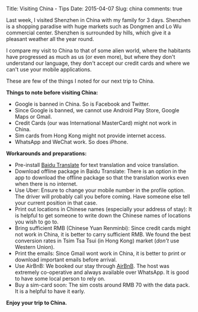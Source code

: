 Title: Visiting China - Tips
Date: 2015-04-07
Slug: china
comments: true

Last week, I visited Shenzhen in China with my
family for 3 days. Shenzhen is a shopping paradise
with huge markets such as Dongmen and Lo Wu
commercial center. Shenzhen is surrounded by
hills, which give it a pleasant weather all the
year round.

I compare my visit to China to that of some alien
world, where the habitants have progressed as
much as us (or even more), but where they don't
understand our language, they don't accept our
credit cards and where we can't use your mobile
applications.

These are few of the things I noted for our next
trip to China.


**Things to note before visiting China:**

- Google is banned in China. So is Facebook and
  Twitter.
- Since Google is banned, we cannot use Android
  Play Store, Google Maps or Gmail.
- Credit Cards (our was International MasterCard)
  might not work in China.
- Sim cards from Hong Kong might not provide
  internet access.
- WhatsApp and WeChat work. So does iPhone.


**Workarounds and preparations:**

- Pre-install [Baidu Translate][baidu] for text
  translation and voice translation.
- Download offline package in Baidu Translate:
  There is an option in the app to download the
  offline package so that the translation works
  even when there is no internet.
- Use Uber: Ensure to change your mobile number in
  the profile option. The driver will probably
  call you before coming. Have someone else tell
  your current position in that case.
- Print out locations in Chinese names (especially
  your address of stay): It is helpful to get
  someone to write down the Chinese names of
  locations you wish to go to.
- Bring sufficient RMB (Chinese Yuan Renminbi):
  Since credit cards might not work in China, it
  is better to carry sufficient RMB. We found the
  best conversion rates in Tsim Tsa Tsui (in Hong
  Kong) market (*don't* use Western Union).
- Print the emails: Since Gmail wont
  work in China, it is better to print or download
  important emails before arrival.
- Use AirBnB: We booked our stay through
  [AirBnB][airbnb]. The host was extremely
  co-operative and always available over WhatsApp.
  It is good to have some local person to rely on.
- Buy a sim-card soon: The sim costs around RMB 70 with
  the data pack. It is a helpful to have it early.

**Enjoy your trip to China.**

[baidu]: https://play.google.com/store/apps/details?id=com.baidu.baidutranslate&hl=en
[airbnb]: https://www.airbnb.co.in/rooms/2910033
